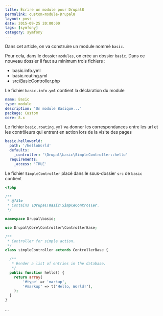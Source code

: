 ```yaml
---
title: Écrire un module pour Drupal8 
permalink: custom-module-Drupal8
layout: post
date: 2015-09-25 20:00:00
tags: [symfony]
category: symfony
---
```


Dans cet article, on va construire un module nommé ```basic```.

Pour cela, dans le dossier ```modules```, on crée un dossier ```basic```.
Dans ce nouveau dossier il faut au minimum trois fichiers :

- basic.info.yml
- basic.routing.yml
- src/BasicController.php

Le fichier ```basic.info.yml``` contient la déclaration du module

```yaml
name: Basic
type: module
description: 'Un module Basique...'
package: Custom
core: 8.x
```

Le fichier ```basic.routing.yml```  va donner les correspondances entre les url
et les contrôleurs qui entrent en action lors de la visite des pages

```yaml
basic.helloworld:
  path: '/helloWorld'
  defaults:
    _controller: '\Drupal\basic\SimpleController::hello'
  requirements:
    _access: 'TRUE'
```

Le fichier ```SimpleController``` placé dans le sous-dossier ```src``` de ```basic```
contient 


```php
<?php

/**
 * @file
 * Contains \Drupal\basic\SimpleController.
 */

namespace Drupal\basic;

use Drupal\Core\Controller\ControllerBase;

/**
 * Controller for simple action.
 */
class simpleController extends ControllerBase {

  /**
   * Render a list of entries in the database.
   */
  public function hello() {
    return array(
        '#type' => 'markup',
        '#markup' => t('Hello, World!'),
    );
  }
}
```


...
